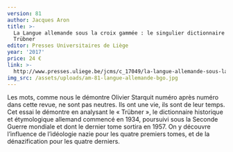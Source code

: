 ```yaml
---
version: 81
author: Jacques Aron
title: >-
  La Langue allemande sous la croix gammée : le singulier dictionnaire de
  Trübner
editor: Presses Universitaires de Liège
year: '2017'
price: 24 €
link: >-
  http://www.presses.uliege.be/jcms/c_17049/la-langue-allemande-sous-la-croix-gammee
img_src: /assets/uploads/am-81-langue-allemande-bgo.jpg
---
```

Les mots, comme nous le démontre Olivier Starquit numéro après numéro dans cette revue, ne sont pas neutres. Ils ont une vie, ils sont de leur temps. Cet essai le démontre en analysant le « Trübner », le dictionnaire historique et étymologique allemand commencé en 1934, poursuivi sous la Seconde Guerre mondiale et dont le dernier tome sortira en 1957. On y découvre l’influence de l’idéologie nazie pour les quatre premiers tomes, et de la dénazification pour les quatre derniers.

